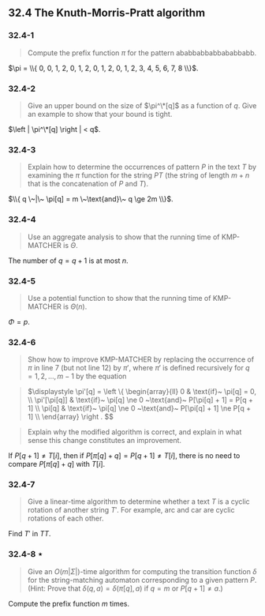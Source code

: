 ## 32.4 The Knuth-Morris-Pratt algorithm

### 32.4-1

> Compute the prefix function $\pi$ for the pattern $\text{ababbabbabbababbabb}$.

$\pi = \\{ 0, 0, 1, 2, 0, 1, 2, 0, 1, 2, 0, 1, 2, 3, 4, 5, 6, 7, 8 \\}$.

### 32.4-2

> Give an upper bound on the size of $\pi^\*[q]$ as a function of $q$. Give an example to show that your bound is tight.

$\left | \pi^\*[q] \right | < q$.

### 32.4-3

> Explain how to determine the occurrences of pattern $P$ in the text $T$ by examining the $\pi$ function for the string $PT$ (the string of length $m+n$ that is the concatenation of $P$ and $T$).

$\\{ q \~|\~ \pi[q] = m \~\text{and}\~ q \ge 2m \\}$.

### 32.4-4

> Use an aggregate analysis to show that the running time of KMP-MATCHER is $\Theta$.

The number of $q = q + 1$ is at most $n$.

### 32.4-5

> Use a potential function to show that the running time of KMP-MATCHER is $\Theta(n)$.

$\Phi = p$.

### 32.4-6

> Show how to improve KMP-MATCHER by replacing the occurrence of $\pi$ in line 7 (but not line 12) by $\pi'$, where $\pi'$ is defined recursively for $q = 1, 2, \dots, m - 1$ by the equation

> $\displaystyle
\pi'[q] = \left \\{
\begin{array}{ll}
0 & \text{if}\~ \pi[q] = 0, \\\\
\pi'[\pi[q]] & \text{if}\~ \pi[q] \ne 0 \~\text{and}\~ P[\pi[q] + 1] = P[q + 1] \\\\
\pi[q] & \text{if}\~ \pi[q] \ne 0 \~\text{and}\~ P[\pi[q] + 1] \ne P[q + 1] \\\\
\end{array}
\right .
$$

> Explain why the modified algorithm is correct, and explain in what sense this change constitutes an improvement.

If $P[q + 1] \ne T[i]$, then if $P[\pi[q] + q] = P[q + 1] \ne T[i]$, there is no need to compare $P[\pi[q] + q]$ with $T[i]$.

### 32.4-7

> Give a linear-time algorithm to determine whether a text $T$ is a cyclic rotation of another string $T'$. For example, $\text{arc}$ and $\text{car}$ are cyclic rotations of each other.

Find $T'$ in $TT$.

### 32.4-8 $\star$

> Give an $O(m|\Sigma|)$-time algorithm for computing the transition function $\delta$ for the string-matching automaton corresponding to a given pattern $P$. (Hint: Prove that $\delta(q, a) = \delta(\pi[q], a)$ if $q = m$ or $P[q + 1] \ne a$.)

Compute the prefix function $m$ times.
